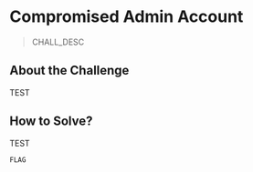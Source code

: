# Compromised Admin Account
> CHALL_DESC

## About the Challenge
TEST

## How to Solve?
TEST

```
FLAG
```